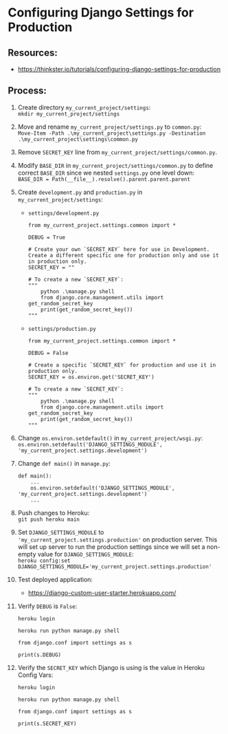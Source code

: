 # Configuring Django Settings for Production

## Resources:
* https://thinkster.io/tutorials/configuring-django-settings-for-production

## Process:

1. Create directory `my_current_project/settings`:  
`mkdir my_current_project/settings`

1. Move and rename `my_current_project/settings.py` to `common.py`:  
`Move-Item -Path .\my_current_project\settings.py -Destination .\my_current_project\settings\common.py`

1. Remove `SECRET_KEY` line from `my_current_project/settings/common.py`.

1. Modify `BASE_DIR` in `my_current_project/settings/common.py` to define correct `BASE_DIR` since we nested `settings.py` one level down:  
`BASE_DIR = Path(__file__).resolve().parent.parent.parent`

1. Create `development.py` and `production.py` in `my_current_project/settings`:  
    * `settings/development.py`
        ```
        from my_current_project.settings.common import *

        DEBUG = True

        # Create your own `SECRET_KEY` here for use in Development. Create a different specific one for production only and use it in production only.
        SECRET_KEY = ""

        # To create a new `SECRET_KEY`:
        """
            python .\manage.py shell
            from django.core.management.utils import get_random_secret_key
            print(get_random_secret_key())
        """
        ```
    * `settings/production.py`
        ```
        from my_current_project.settings.common import *

        DEBUG = False

        # Create a specific `SECRET_KEY` for production and use it in production only.
        SECRET_KEY = os.environ.get('SECRET_KEY')

        # To create a new `SECRET_KEY`:
        """
            python .\manage.py shell
            from django.core.management.utils import get_random_secret_key
            print(get_random_secret_key())
        """
        ```

1. Change `os.environ.setdefault()` in `my_current_project/wsgi.py`:  
`os.environ.setdefault('DJANGO_SETTINGS_MODULE', 'my_current_project.settings.development')`

1. Change `def main()` in `manage.py`:  
    ```
    def main():
        ...
        os.environ.setdefault('DJANGO_SETTINGS_MODULE', 'my_current_project.settings.development')
        ...
    ```

1. Push changes to Heroku:  
`git push heroku main`

1. Set `DJANGO_SETTINGS_MODULE` to `'my_current_project.settings.production'` on production server. This will set up server to run the production settings since we will set a non-empty value for `DJANGO_SETTINGS_MODULE`:  
`heroku config:set DJANGO_SETTINGS_MODULE='my_current_project.settings.production'`

1. Test deployed application:  
    * https://django-custom-user-starter.herokuapp.com/

1. Verify `DEBUG` is `False`:  
    ```
    heroku login

    heroku run python manage.py shell

    from django.conf import settings as s

    print(s.DEBUG)
    ```

1. Verify the `SECRET_KEY` which Django is using is the value in Heroku Config Vars:  
    ```
    heroku login

    heroku run python manage.py shell

    from django.conf import settings as s

    print(s.SECRET_KEY)
    ```
